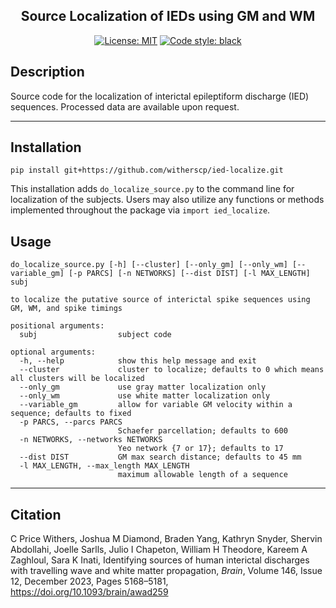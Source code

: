 <h2 align="center">Source Localization of IEDs using GM and WM</h2>

<p align="center">
<a href="https://github.com/witherscp/ied-localize/blob/main/LICENSE.txt"><img alt="License: MIT" src="https://black.readthedocs.io/en/stable/_static/license.svg"></a>
<a href="https://github.com/psf/black"><img alt="Code style: black" src="https://img.shields.io/badge/code%20style-black-000000.svg"></a>
</p>

## Description
Source code for the localization of interictal epileptiform discharge (IED) sequences. Processed data are available upon request.

---
## Installation
```pip install git+https://github.com/witherscp/ied-localize.git```

This installation adds `do_localize_source.py` to the command line for localization of the subjects. Users may also utilize any functions or methods implemented throughout the package via `import ied_localize`.

## Usage



```
do_localize_source.py [-h] [--cluster] [--only_gm] [--only_wm] [--variable_gm] [-p PARCS] [-n NETWORKS] [--dist DIST] [-l MAX_LENGTH] subj

to localize the putative source of interictal spike sequences using GM, WM, and spike timings

positional arguments:
  subj                  subject code

optional arguments:
  -h, --help            show this help message and exit
  --cluster             cluster to localize; defaults to 0 which means all clusters will be localized
  --only_gm             use gray matter localization only
  --only_wm             use white matter localization only
  --variable_gm         allow for variable GM velocity within a sequence; defaults to fixed
  -p PARCS, --parcs PARCS
                        Schaefer parcellation; defaults to 600
  -n NETWORKS, --networks NETWORKS
                        Yeo network {7 or 17}; defaults to 17
  --dist DIST           GM max search distance; defaults to 45 mm
  -l MAX_LENGTH, --max_length MAX_LENGTH
                        maximum allowable length of a sequence
```
---
## Citation
C Price Withers, Joshua M Diamond, Braden Yang, Kathryn Snyder, Shervin Abdollahi, Joelle Sarlls, Julio I Chapeton, William H Theodore, Kareem A Zaghloul, Sara K Inati, Identifying sources of human interictal discharges with travelling wave and white matter propagation, _Brain_, Volume 146, Issue 12, December 2023, Pages 5168–5181, https://doi.org/10.1093/brain/awad259
